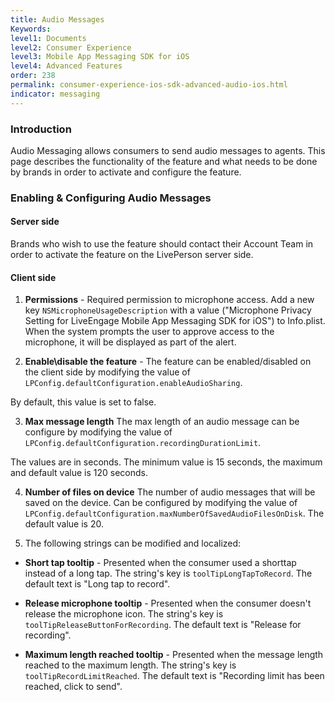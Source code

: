 ```yaml
---
title: Audio Messages
Keywords:
level1: Documents
level2: Consumer Experience
level3: Mobile App Messaging SDK for iOS
level4: Advanced Features
order: 238
permalink: consumer-experience-ios-sdk-advanced-audio-ios.html
indicator: messaging
---
```


### Introduction

Audio Messaging allows consumers to send audio messages to agents. This page describes the functionality of the feature and what needs to be done by brands in order to activate and configure the feature.

### Enabling & Configuring Audio Messages

#### Server side

Brands who wish to use the feature should contact their Account Team in order to activate the feature on the LivePerson server side.

#### Client side

1. **Permissions** - Required permission to microphone access. Add a new key ```NSMicrophoneUsageDescription``` with a value ("Microphone Privacy Setting for LiveEngage Mobile App Messaging SDK for iOS") to Info.plist. When the system prompts the user to approve access to the microphone, it will be displayed as part of the alert.

2. **Enable\disable the feature** - The feature can be enabled/disabled on the client side by modifying the value of ```LPConfig.defaultConfiguration.enableAudioSharing```.

By default, this value is set to false.

3. **Max message length** The max length of an audio message can be configure by modifying the value of ```LPConfig.defaultConfiguration.recordingDurationLimit```.

The values are in seconds. The minimum value is 15 seconds, the maximum and default value is 120 seconds.

4. **Number of files on device** The number of audio messages that will be saved on the device. Can be configured by modifying the value of ```LPConfig.defaultConfiguration.maxNumberOfSavedAudioFilesOnDisk```. The default value is 20.

5. The following strings can be modified and localized:

 * **Short tap tooltip** - Presented when the consumer used a shorttap instead of a long tap. The string's key is ```toolTipLongTapToRecord```. The default text is "Long tap to record".

 * **Release microphone tooltip** - Presented when the consumer doesn't release the microphone icon. The string's key is ```toolTipReleaseButtonForRecording```. The default text is "Release for recording".

 * **Maximum length reached tooltip** - Presented when the message length reached to the maximum length. The string's key is ```toolTipRecordLimitReached```. The default text is "Recording limit has been reached, click to send".
